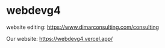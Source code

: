 # webdevg4

website editing: https://www.dimarconsulting.com/consulting  

Our website: https://webdevg4.vercel.app/ 

